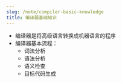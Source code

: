 ```yaml
---
slug: /note/compiler-basic-knowledge
title: 编译器基础知识
---
```

- 编译器是将高级语言转换成机器语言的程序
- 编译器基本流程：
	- 词法分析
	- 语法分析
	- 语义检查
	- 目标代码生成
